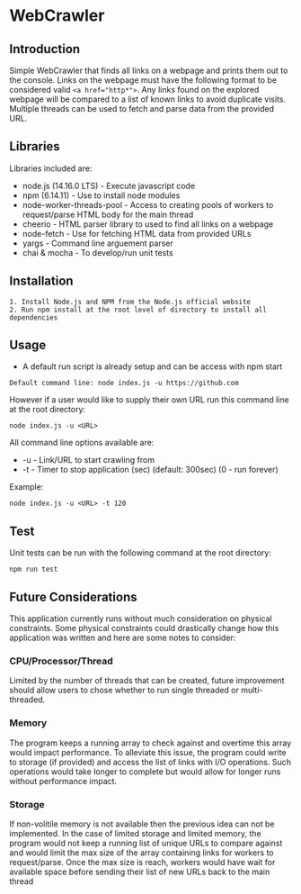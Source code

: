 # WebCrawler

## Introduction
Simple WebCrawler that finds all links on a webpage and prints them out to the console.
Links on the webpage must have the following format to be considered valid ```<a href="http*">```.
Any links found on the explored webpage will be compared to a list of known links to avoid duplicate visits.
Multiple threads can be used to fetch and parse data from the provided URL.

## Libraries
Libraries included are:

- node.js (14.16.0 LTS) - Execute javascript code
- npm (6.14.11) - Use to install node modules
- node-worker-threads-pool - Access to creating pools of workers to request/parse HTML body for the main thread
- cheerio - HTML parser library to used to find all links on a webpage
- node-fetch - Use for fetching HTML data from provided URLs
- yargs - Command line arguement parser
- chai & mocha - To develop/run unit tests

## Installation
    1. Install Node.js and NPM from the Node.js official website
    2. Run npm install at the root level of directory to install all dependencies

## Usage
- A default run script is already setup and can be access with npm start

```
Default command line: node index.js -u https://github.com
```

However if a user would like to supply their own URL run this command line at the root directory:

```
node index.js -u <URL>
```

All command line options available are:
- -u - Link/URL to start crawling from
- -t - Timer to stop application (sec) (default: 300sec) (0 - run forever)
    
Example:

```
node index.js -u <URL> -t 120
```

## Test
Unit tests can be run with the following command at the root directory:

```
npm run test
```

## Future Considerations
This application currently runs without much consideration on physical constraints. Some physical constraints
could drastically change how this application was written and here are some notes to consider:

### CPU/Processor/Thread
Limited by the number of threads that can be created,  future improvement should allow users to chose whether to run
single threaded or multi-threaded.

### Memory 
The program keeps a running array to check against and overtime this array would
impact performance. To alleviate this issue, the program could write to storage (if provided) and access
the list of links with I/O operations. Such operations would take longer to complete but would 
allow for longer runs without performance impact.
    
### Storage
If non-volitile memory is not available then the previous idea can not be implemented. In
the case of limited storage and limited memory, the program would not keep a running list of unique URLs to 
compare against and would limit the max size of the array containing links for workers to request/parse. Once
the max size is reach, workers would have wait for available space before sending their list of new URLs back 
to the main thread